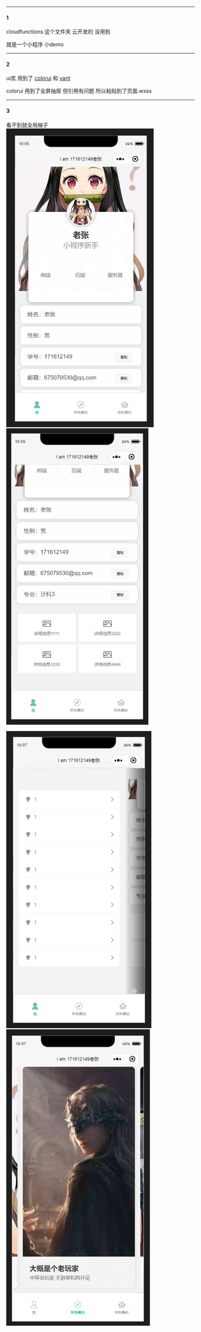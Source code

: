 
----
#### 1
cloudfunctions 这个文件夹 云开发的 没用到

就是一个小程序 小demo

----
#### 2
ui库 用到了 [colorui](https://github.com/zZ675079530/ColorUI) 和 [vant](https://youzan.github.io/vant-weapp/#/intro)

colorui 用到了全屏抽屉 但引用有问题 所以粘贴到了页面.wxss

----
#### 3
看不到就全局梯子
![show1.jpg](https://github.com/zZ675079530/self-IntroductionZZY/blob/master/show1.jpg) ![show2.jpg](https://github.com/zZ675079530/self-IntroductionZZY/blob/master/show2.jpg?raw=true)

![show3.jpg](https://github.com/zZ675079530/self-IntroductionZZY/blob/master/show3.jpg?raw=true) ![show4.jpg](https://github.com/zZ675079530/self-IntroductionZZY/blob/master/show4.jpg?raw=true)